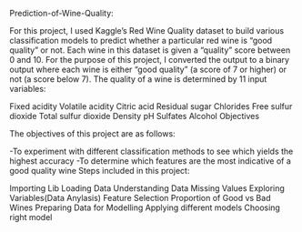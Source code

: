 Prediction-of-Wine-Quality:

For this project, I used Kaggle’s Red Wine Quality dataset to build various classification models to predict whether a particular red wine is “good quality” or not.
Each wine in this dataset is given a “quality” score between 0 and 10. For the purpose of this project, I converted the output to a binary output where each wine is 
either “good quality” (a score of 7 or higher) or not (a score below 7). The quality of a wine is determined by 11 input variables:

Fixed acidity
Volatile acidity
Citric acid
Residual sugar
Chlorides
Free sulfur dioxide
Total sulfur dioxide
Density
pH
Sulfates
Alcohol
Objectives

The objectives of this project are as follows:

-To experiment with different classification methods to see which yields the highest accuracy
-To determine which features are the most indicative of a good quality wine
Steps included in this project:

Importing Lib
Loading Data
Understanding Data
Missing Values
Exploring Variables(Data Anylasis)
Feature Selection
Proportion of Good vs Bad Wines
Preparing Data for Modelling
Applying different models
Choosing right model
